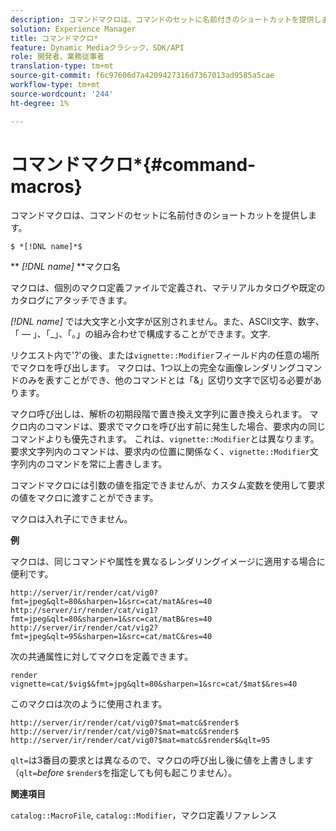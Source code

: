 ```yaml
---
description: コマンドマクロは、コマンドのセットに名前付きのショートカットを提供します。
solution: Experience Manager
title: コマンドマクロ*
feature: Dynamic Mediaクラシック，SDK/API
role: 開発者、業務従事者
translation-type: tm+mt
source-git-commit: f6c97606d7a4209427316d7367013ad9585a5cae
workflow-type: tm+mt
source-wordcount: '244'
ht-degree: 1%

---
```



# コマンドマクロ*{#command-macros}

コマンドマクロは、コマンドのセットに名前付きのショートカットを提供します。

`$ *[!DNL name]*$`

** *[!DNL name]* **マクロ名

マクロは、個別のマクロ定義ファイルで定義され、マテリアルカタログや既定のカタログにアタッチできます。

*[!DNL name]* では大文字と小文字が区別されません。また、ASCII文字、数字、「 — 」、「_」、「。」の組み合わせで構成することができます。文字.

リクエスト内で&#39;?&#39;の後、または`vignette::Modifier`フィールド内の任意の場所でマクロを呼び出します。 マクロは、1つ以上の完全な画像レンダリングコマンドのみを表すことができ、他のコマンドとは「&amp;」区切り文字で区切る必要があります。

マクロ呼び出しは、解析の初期段階で置き換え文字列に置き換えられます。 マクロ内のコマンドは、要求でマクロを呼び出す前に発生した場合、要求内の同じコマンドよりも優先されます。 これは、`vignette::Modifier`とは異なります。要求文字列内のコマンドは、要求内の位置に関係なく、`vignette::Modifier`文字列内のコマンドを常に上書きします。

コマンドマクロには引数の値を指定できませんが、カスタム変数を使用して要求の値をマクロに渡すことができます。

マクロは入れ子にできません。

**例**

マクロは、同じコマンドや属性を異なるレンダリングイメージに適用する場合に便利です。

`http://server/ir/render/cat/vig0?fmt=jpeg&qlt=80&sharpen=1&src=cat/matA&res=40 http://server/ir/render/cat/vig1?fmt=jpeg&qlt=80&sharpen=1&src=cat/matB&res=40 http://server/ir/render/cat/vig2?fmt=jpeg&qlt=95&sharpen=1&src=cat/matC&res=40`

次の共通属性に対してマクロを定義できます。

`render vignette=cat/$vig$&fmt=jpg&qlt=80&sharpen=1&src=cat/$mat$&res=40`

このマクロは次のように使用されます。

`http://server/ir/render/cat/vig0?$mat=matc&$render$ http://server/ir/render/cat/vig0?$mat=matc&$render$ http://server/ir/render/cat/vig0?$mat=matc&$render$&qlt=95`

`qlt=`は3番目の要求とは異なるので、マクロの呼び出し後に値を上書きします（`qlt=`*before* `$render$`を指定しても何も起こりません）。

**関連項目**

`catalog::MacroFile`,  `catalog::Modifier`，マクロ定義リファレンス

<!--<a id="section_297B7FCB285F4891AA76DF8393089931"></a>-->

